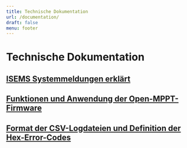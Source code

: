 ```yaml
---
title: Technische Dokumentation
url: /documentation/
draft: false
menu: footer
---
```


# Technische Dokumentation

## [ISEMS Systemmeldungen erklärt](http:/isems.de/documentation/system-messages)

## [Funktionen und Anwendung der Open-MPPT-Firmware](http:/isems.de/documentation/firmware)

## [Format der CSV-Logdateien und Definition der Hex-Error-Codes](http:/isems.de/documentation/codes)
